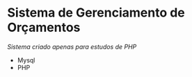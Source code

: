 # Sistema de Gerenciamento de Orçamentos

_Sistema criado apenas para estudos de PHP_

- Mysql
- PHP

